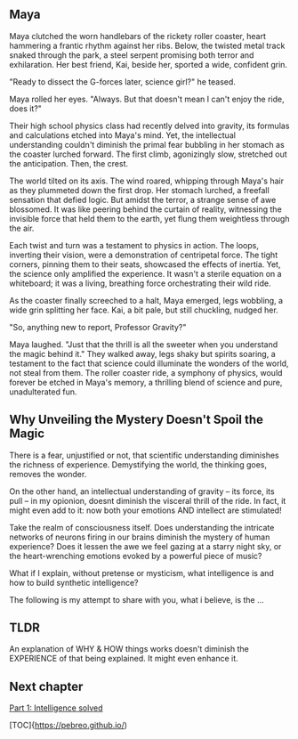 ## Maya 
Maya clutched the worn handlebars of the rickety roller coaster, heart hammering a frantic rhythm against her ribs. Below, the twisted metal track snaked through the park, a steel serpent promising both terror and exhilaration. Her best friend, Kai, beside her, sported a wide, confident grin.

"Ready to dissect the G-forces later, science girl?" he teased.

Maya rolled her eyes. "Always. But that doesn't mean I can't enjoy the ride, does it?"

Their high school physics class had recently delved into gravity, its formulas and calculations etched into Maya's mind. Yet, the intellectual understanding couldn't diminish the primal fear bubbling in her stomach as the coaster lurched forward. The first climb, agonizingly slow, stretched out the anticipation. Then, the crest.

The world tilted on its axis. The wind roared, whipping through Maya's hair as they plummeted down the first drop. Her stomach lurched, a freefall sensation that defied logic. But amidst the terror, a strange sense of awe blossomed. It was like peering behind the curtain of reality, witnessing the invisible force that held them to the earth, yet flung them weightless through the air.

Each twist and turn was a testament to physics in action. The loops, inverting their vision, were a demonstration of centripetal force. The tight corners, pinning them to their seats, showcased the effects of inertia. Yet, the science only amplified the experience. It wasn't a sterile equation on a whiteboard; it was a living, breathing force orchestrating their wild ride.

As the coaster finally screeched to a halt, Maya emerged, legs wobbling, a wide grin splitting her face. Kai, a bit pale, but still chuckling, nudged her.

"So, anything new to report, Professor Gravity?"

Maya laughed. "Just that the thrill is all the sweeter when you understand the magic behind it."  They walked away, legs shaky but spirits soaring, a testament to the fact that science could illuminate the wonders of the world, not steal from them. The roller coaster ride, a symphony of physics, would forever be etched in Maya's memory, a thrilling blend of science and pure, unadulterated fun.      



## Why Unveiling the Mystery Doesn't Spoil the Magic

There is a fear, unjustified or not, that scientific understanding diminishes the richness of experience. Demystifying the world, the thinking goes, removes the wonder. 

On the other hand, an intellectual understanding of gravity – its force, its pull – in my opionion, doesnt diminish the visceral thrill of the ride. In fact, it might even add to it: now both your emotions AND intellect are stimulated!

Take the realm of consciousness itself.
Does understanding the intricate networks of neurons firing in our brains diminish the mystery of human experience? Does it lessen the awe we feel gazing at a starry night sky, or the heart-wrenching emotions evoked by a powerful piece of music? 

What if I explain, without pretense or mysticism, what intelligence is and how to build synthetic intelligence? 

The following is my attempt to share with you, what i believe, is the ...


## TLDR
An explanation of WHY & HOW things works doesn't diminish the EXPERIENCE of that being explained. It might even enhance it.


## Next chapter
[Part 1: Intelligence solved](Part1-intelligence-solved.md)

[TOC]{https://pebreo.github.io/)
